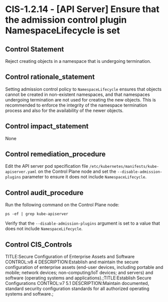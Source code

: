 # CIS-1.2.14 - \[API Server\] Ensure that the admission control plugin NamespaceLifecycle is set

## Control Statement

Reject creating objects in a namespace that is undergoing termination.

## Control rationale_statement

Setting admission control policy to `NamespaceLifecycle` ensures that objects cannot be created in non-existent namespaces, and that namespaces undergoing termination are not used for creating the new objects. This is recommended to enforce the integrity of the namespace termination process and also for the availability of the newer objects.

## Control impact_statement

None

## Control remediation_procedure

Edit the API server pod specification file `/etc/kubernetes/manifests/kube-apiserver.yaml` on the Control Plane node and set the `--disable-admission-plugins` parameter to ensure it does not include `NamespaceLifecycle`.

## Control audit_procedure

Run the following command on the Control Plane node:

```
ps -ef | grep kube-apiserver
```

Verify that the `--disable-admission-plugins` argument is set to a value that does not include `NamespaceLifecycle`.

## Control CIS_Controls

TITLE:Secure Configuration of Enterprise Assets and Software CONTROL:v8 4 DESCRIPTION:Establish and maintain the secure configuration of enterprise assets (end-user devices, including portable and mobile; network devices; non-computing/IoT devices; and servers) and software (operating systems and applications).;TITLE:Establish Secure Configurations CONTROL:v7 5.1 DESCRIPTION:Maintain documented, standard security configuration standards for all authorized operating systems and software.;
